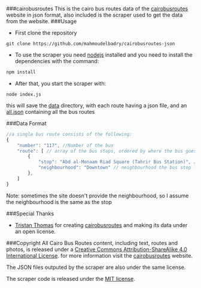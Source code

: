 ###cairobusroutes
This is the cairo bus routes data of the [cairobusroutes](http://cairobusroutes.com/) website in json format, also included is the scraper used to get the data from the website.
###Usage
* First clone the repository
```
git clone https://github.com/mahmoudelbadry/cairobusroutes-json
```
* To use the scraper you need [nodejs](https://nodejs.org/) installed and you need to install the dependencies with the command:
```bash
npm install
```
* After that, you start the scraper with:
```
node index.js
```
this will save the [data](https://github.com/mahmoudelbadry/cairobusroutes-json/tree/master/data) directory,
with each route having a json file, and an [all.json](https://github.com/mahmoudelbadry/cairobusroutes-json/tree/master/data/all.json) containing all the bus routes

###Data Format

```javascript
//a single bus route consists of the following:
{
    "number": "117", //Number of the bus
    "route": [ // array of the bus stops, ordered by where the bus goes first (route is bi-deirectional)
        {
            "stop": "Abd al-Monaam Riad Square (Tahrir Bus Station)", //location of the stop
            "neighbourhood": "Downtown" // neighbourhood the bus stop located in
        },
    ]
}
```
Note: sometimes the site doesn't provide the neighbourhood, so I assume the neighbourhood is the same as the stop

###Special Thanks
* [Tristan Thomas](https://tristanthomas.me/) for creating [cairobusroutes](http://cairobusroutes.com/) and making its data under an open license.

###Copyright
All Cairo Bus Routes content, including text, routes and photos, is released under a [Creative Commons Attribution-ShareAlike 4.0 International License](http://creativecommons.org/licenses/by-sa/4.0/). for more information visit the [cairobusroutes](http://cairobusroutes.com/) website.

The JSON files outputed by the scraper are also under the same license.

The scraper code is released under the [MIT license](http://opensource.org/licenses/MIT).
